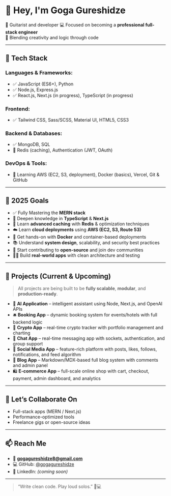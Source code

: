 # 👋 Hey, I'm Goga Gureshidze

🎸 Guitarist and developer 
💻 Focused on becoming a **professional full-stack engineer**  
🚀 Blending creativity and logic through code 

---

## 💼 Tech Stack

### Languages & Frameworks:
- ✅ JavaScript (ES6+), Python
- ✅ Node.js, Express.js
- ✅ React.js, Next.js (in progress), TypeScript (in progress)

### Frontend:
- ✅ Tailwind CSS, Sass/SCSS, Material UI, HTML5, CSS3

### Backend & Databases:
- ✅ MongoDB, SQL
- 🔧 Redis (caching), Authentication (JWT, OAuth)

### DevOps & Tools:
- 🚧 Learning AWS (EC2, S3, deployment), Docker (basics), Vercel, Git & GitHub

---

## 🚀 2025 Goals

- ✅ Fully Mastering the **MERN stack**
- 🔁 Deepen knowledge in **TypeScript** & **Next.js**
- 🧠 Learn **advanced caching** with **Redis** & optimization techniques
- ☁️ Learn **cloud deployments** using **AWS (EC2, S3, Route 53)**
- 🐳 Get hands-on with **Docker** and container-based deployments
- 📚 Understand **system design**, scalability, and security best practices
- 💬 Start contributing to **open-source** and join dev communities
- 👨‍💻 Build **real-world apps** with clean architecture and testing

---

## 🧩 Projects (Current & Upcoming)

> All projects are being built to be **fully scalable**, **modular**, and **production-ready**.

- 🤖 **AI Application** – intelligent assistant using Node, Next.js, and OpenAI APIs
- 🛎️ **Booking App** – dynamic booking system for events/hotels with full backend logic
- 💸 **Crypto App** – real-time crypto tracker with portfolio management and charting
- 💬 **Chat App** – real-time messaging app with sockets, authentication, and group support
- 📱 **Social Media App** – feature-rich platform with posts, likes, follows, notifications, and feed algorithm
- 📝 **Blog App** – Markdown/MDX-based full blog system with comments and admin panel
- 🛍️ **E-commerce App** – full-scale online shop with cart, checkout, payment, admin dashboard, and analytics

---

## 🤝 Let’s Collaborate On

- Full-stack apps (MERN / Next.js)
- Performance-optimized tools
- Freelance gigs or open-source ideas

---

## 📫 Reach Me

- 📧 **gogagureshidze8@gmail.com**
- 💻 GitHub: [@gogagureshidze](https://github.com/gogagureshidze)
- 🔗 LinkedIn: *(coming soon)*

---

> “Write clean code. Play loud solos.” 🎸💻  
